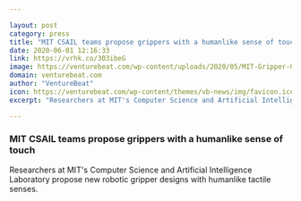 ```yaml
---

layout: post
category: press
title: "MIT CSAIL teams propose grippers with a humanlike sense of touch"
date: 2020-06-01 12:16:33
link: https://vrhk.co/303ibeG
image: https://venturebeat.com/wp-content/uploads/2020/05/MIT-Gripper-CloseUp-e1590643437603.png?w=1200&strip=all
domain: venturebeat.com
author: "VentureBeat"
icon: https://venturebeat.com/wp-content/themes/vb-news/img/favicon.ico
excerpt: "Researchers at MIT's Computer Science and Artificial Intelligence Laboratory propose new robotic gripper designs with humanlike tactile senses."

---
```


### MIT CSAIL teams propose grippers with a humanlike sense of touch

Researchers at MIT's Computer Science and Artificial Intelligence Laboratory propose new robotic gripper designs with humanlike tactile senses.